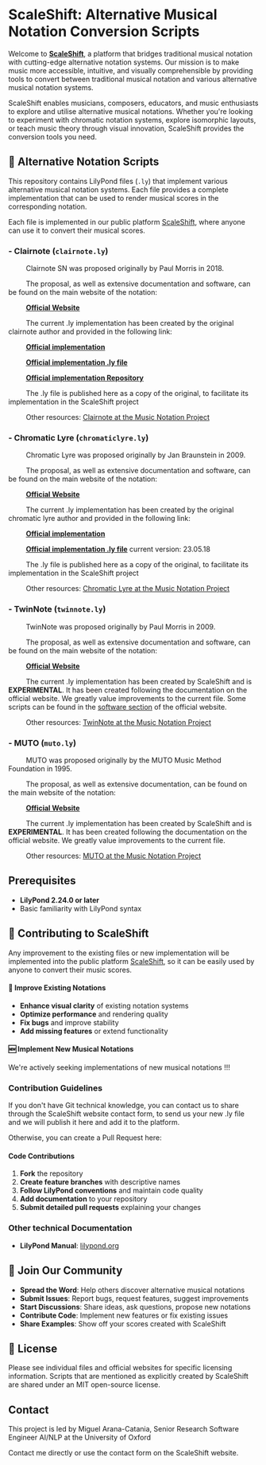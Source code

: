 # ScaleShift: Alternative Musical Notation Conversion Scripts

Welcome to [**ScaleShift**](http://scaleshift.app), a platform that bridges traditional musical notation with cutting-edge alternative notation systems. Our mission is to make music more accessible, intuitive, and visually comprehensible by providing tools to convert between traditional musical notation and various alternative musical notation systems.

ScaleShift enables musicians, composers, educators, and music enthusiasts to explore and utilise alternative musical notations. Whether you're looking to experiment with chromatic notation systems, explore isomorphic layouts, or teach music theory through visual innovation, ScaleShift provides the conversion tools you need.

## 🎼 Alternative Notation Scripts

This repository contains LilyPond files (`.ly`) that implement various alternative musical notation systems. Each file provides a complete implementation that can be used to render musical scores in the corresponding notation.

Each file is implemented in our public platform [ScaleShift](http://scaleshift.app), where anyone can use it to convert their musical scores.

### - **Clairnote** (`clairnote.ly`)

&nbsp;&nbsp;&nbsp;&nbsp;&nbsp;&nbsp;&nbsp;&nbsp;&nbsp;Clairnote SN was proposed originally by Paul Morris in 2018.

&nbsp;&nbsp;&nbsp;&nbsp;&nbsp;&nbsp;&nbsp;&nbsp;&nbsp;The proposal, as well as extensive documentation and software, can be found on the main website of the notation:

&nbsp;&nbsp;&nbsp;&nbsp;&nbsp;&nbsp;&nbsp;&nbsp;&nbsp;[**Official Website**](http://clairnote.org)

&nbsp;&nbsp;&nbsp;&nbsp;&nbsp;&nbsp;&nbsp;&nbsp;&nbsp;The current .ly implementation has been created by the original clairnote author and provided in the following link:

&nbsp;&nbsp;&nbsp;&nbsp;&nbsp;&nbsp;&nbsp;&nbsp;&nbsp;[**Official implementation**](https://clairnote.org/software/#creating)

&nbsp;&nbsp;&nbsp;&nbsp;&nbsp;&nbsp;&nbsp;&nbsp;&nbsp;[**Official implementation .ly file**](https://clairnote.org/lilypond/clairnote.ly)

&nbsp;&nbsp;&nbsp;&nbsp;&nbsp;&nbsp;&nbsp;&nbsp;&nbsp;[**Official implementation Repository**](https://gitlab.com/paulmorris/lilypond-clairnote)

&nbsp;&nbsp;&nbsp;&nbsp;&nbsp;&nbsp;&nbsp;&nbsp;&nbsp;The .ly file is published here as a copy of the original, to facilitate its implementation in the ScaleShift project

&nbsp;&nbsp;&nbsp;&nbsp;&nbsp;&nbsp;&nbsp;&nbsp;&nbsp;Other resources: [Clairnote at the Music Notation Project](https://musicnotation.org/system/clairnote-sn-paul-morris/)


### - **Chromatic Lyre** (`chromaticlyre.ly`)

&nbsp;&nbsp;&nbsp;&nbsp;&nbsp;&nbsp;&nbsp;&nbsp;&nbsp;Chromatic Lyre was proposed originally by Jan Braunstein in 2009.

&nbsp;&nbsp;&nbsp;&nbsp;&nbsp;&nbsp;&nbsp;&nbsp;&nbsp;The proposal, as well as extensive documentation and software, can be found on the main website of the notation:

&nbsp;&nbsp;&nbsp;&nbsp;&nbsp;&nbsp;&nbsp;&nbsp;&nbsp;[**Official Website**](http://www.delos.cz/en/sheet_music/chromatic_lyre_notation.html)

&nbsp;&nbsp;&nbsp;&nbsp;&nbsp;&nbsp;&nbsp;&nbsp;&nbsp;The current .ly implementation has been created by the original chromatic lyre author and provided in the following link:

&nbsp;&nbsp;&nbsp;&nbsp;&nbsp;&nbsp;&nbsp;&nbsp;&nbsp;[**Official implementation**](http://www.delos.cz/en/sheet_music/lyrebird.html)

&nbsp;&nbsp;&nbsp;&nbsp;&nbsp;&nbsp;&nbsp;&nbsp;&nbsp;[**Official implementation .ly file**](http://www.delos.cz/en/sheet_music/lyrebird.ly) current version: 23.05.18

&nbsp;&nbsp;&nbsp;&nbsp;&nbsp;&nbsp;&nbsp;&nbsp;&nbsp;The .ly file is published here as a copy of the original, to facilitate its implementation in the ScaleShift project

&nbsp;&nbsp;&nbsp;&nbsp;&nbsp;&nbsp;&nbsp;&nbsp;&nbsp;Other resources: [Chromatic Lyre at the Music Notation Project](https://musicnotation.org/system/chromatic-lyre-notation-by-jan-braunstein/)


### - **TwinNote** (`twinnote.ly`)

&nbsp;&nbsp;&nbsp;&nbsp;&nbsp;&nbsp;&nbsp;&nbsp;&nbsp;TwinNote was proposed originally by Paul Morris in 2009.

&nbsp;&nbsp;&nbsp;&nbsp;&nbsp;&nbsp;&nbsp;&nbsp;&nbsp;The proposal, as well as extensive documentation and software, can be found on the main website of the notation:

&nbsp;&nbsp;&nbsp;&nbsp;&nbsp;&nbsp;&nbsp;&nbsp;&nbsp;[**Official Website**](https://twinnote.clairnote.org/)

&nbsp;&nbsp;&nbsp;&nbsp;&nbsp;&nbsp;&nbsp;&nbsp;&nbsp;The current .ly implementation has been created by ScaleShift and is **EXPERIMENTAL**. It has been created following the documentation on the official website. We greatly value improvements to the current file. Some scripts can be found in the [software section](https://twinnote.clairnote.org/software/) of the official website.

&nbsp;&nbsp;&nbsp;&nbsp;&nbsp;&nbsp;&nbsp;&nbsp;&nbsp;Other resources: [TwinNote at the Music Notation Project](https://musicnotation.org/system/twinnote-by-paul-morris/)


### - **MUTO** (`muto.ly`)

&nbsp;&nbsp;&nbsp;&nbsp;&nbsp;&nbsp;&nbsp;&nbsp;&nbsp;MUTO was proposed originally by the MUTO Music Method Foundation in 1995.

&nbsp;&nbsp;&nbsp;&nbsp;&nbsp;&nbsp;&nbsp;&nbsp;&nbsp;The proposal, as well as extensive documentation, can be found on the main website of the notation:

&nbsp;&nbsp;&nbsp;&nbsp;&nbsp;&nbsp;&nbsp;&nbsp;&nbsp;[**Official Website**](https://muto-method.com/en/index.html)

&nbsp;&nbsp;&nbsp;&nbsp;&nbsp;&nbsp;&nbsp;&nbsp;&nbsp;The current .ly implementation has been created by ScaleShift and is **EXPERIMENTAL**. It has been created following the documentation on the official website. We greatly value improvements to the current file.

&nbsp;&nbsp;&nbsp;&nbsp;&nbsp;&nbsp;&nbsp;&nbsp;&nbsp;Other resources: [MUTO at the Music Notation Project](https://musicnotation.org/system/muto-notation-by-muto-foundation/)



## Prerequisites

- **LilyPond 2.24.0 or later**
- Basic familiarity with LilyPond syntax


## 🤝 Contributing to ScaleShift

Any improvement to the existing files or new implementation will be implemented into the public platform [ScaleShift](http://scaleshift.app), so it can be easily used by anyone to convert their music scores.

#### 🔧 **Improve Existing Notations**
- **Enhance visual clarity** of existing notation systems
- **Optimize performance** and rendering quality
- **Fix bugs** and improve stability
- **Add missing features** or extend functionality

#### 🆕 **Implement New Musical Notations**
We're actively seeking implementations of new musical notations !!!

### Contribution Guidelines

If you don't have Git technical knowledge, you can contact us to share through the ScaleShift website contact form, to send us your new .ly file and we will publish it here and add it to the platform.

Otherwise, you can create a Pull Request here:

#### Code Contributions
1. **Fork** the repository
2. **Create feature branches** with descriptive names
3. **Follow LilyPond conventions** and maintain code quality
4. **Add documentation** to your repository
5. **Submit detailed pull requests** explaining your changes

### Other technical Documentation
- **LilyPond Manual**: [lilypond.org](http://lilypond.org/doc/)

## 🌟 Join Our Community

- **Spread the Word**: Help others discover alternative musical notations
- **Submit Issues**: Report bugs, request features, suggest improvements
- **Start Discussions**: Share ideas, ask questions, propose new notations
- **Contribute Code**: Implement new features or fix existing issues
- **Share Examples**: Show off your scores created with ScaleShift

## 📄 License

Please see individual files and official websites for specific licensing information. Scripts that are mentioned as explicitly created by ScaleShift are shared under an MIT open-source license.


## Contact

This project is led by Miguel Arana-Catania, Senior Research Software Engineer AI/NLP at the University of Oxford

Contact me directly or use the contact form on the ScaleShift website.

